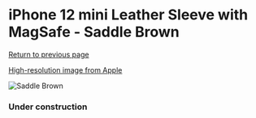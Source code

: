 # iPhone 12 mini Leather Sleeve with MagSafe - Saddle Brown

[Return to previous page](/iphone_12)

[High-resolution image from Apple](https://store.storeimages.cdn-apple.com/8756/as-images.apple.com/is/MHMP3?wid=4500&hei=4500&fmt=png)

<div style="width: 384px"><img src="/everyphone/MHMP3.png" alt="Saddle Brown"></div>

### Under construction
